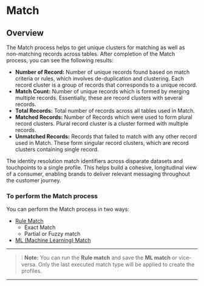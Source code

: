 # **Match** 
## **Overview**

The Match process helps to get unique clusters for matching as well as non-matching records across tables.  After completion of the Match process, you can see the following results:

- **Number of Record:** Number of unique records found based on match criteria or rules, which involves de-duplication and clustering. Each record cluster is a group of records that corresponds to a unique record.
- **Match Count:** Number of unique records which is formed by merging multiple records. Essentially, these are record clusters with several records.
- **Total Records:** Total number of records across all tables used in Match.
- **Matched Records:** Number of Records which were used to form plural record clusters. Plural record cluster is a cluster formed with multiple records.
- **Unmatched Records:** Records that failed to match with any other record used in Match. These form singular record clusters, which are record clusters containing single record.

The identity resolution match identifiers across disparate datasets and touchpoints to a single profile. This helps build a cohesive, longitudinal view of a consumer, enabling brands to deliver relevant messaging throughout the customer journey. 

### To perform the Match process
You can perform the Match process in two ways:

- [Rule Match](rulematch.md)
  - Exact Match
  - Partial or Fuzzy match
- [ML (Machine Learning) Match](mlmatch.md)

---

>  :grey_exclamation: **Note:** You can run the **Rule match** and save the **ML match** or vice-versa. Only the last executed match type will be applied to create the profiles. 

---

